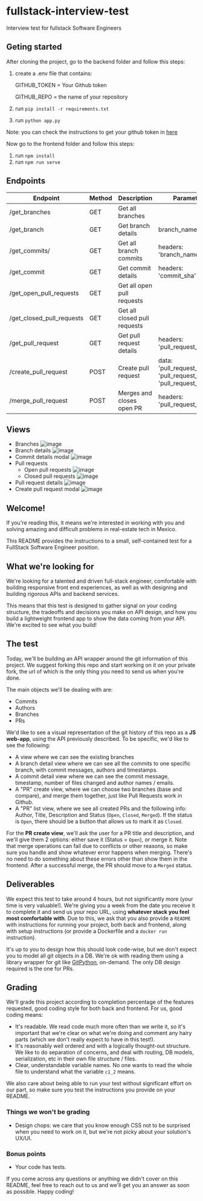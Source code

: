 # fullstack-interview-test
Interview test for fullstack Software Engineers

## Geting started

After cloning the project, go to the backend folder and follow this steps:

1. create a .env file that contains:


    GITHUB_TOKEN = Your Github token


    GITHUB_REPO = the name of your repository

    
2. run `pip install -r requirements.txt`
3. run `python app.py`


Note: you can check the instructions to get your github token in [here](https://help.github.com/articles/creating-a-personal-access-token-for-the-command-line/)


Now go to the frontend folder and follow this steps:

1. run `npm install`
2. run `npm run serve`


## Endpoints

| Endpoint                  | Method | Description                  | Parameters                                                             |
|---------------------------|--------|------------------------------|------------------------------------------------------------------------|
| /get_branches             | GET    | Get all branches             |                                                                        |
| /get_branch               | GET    | Get branch details           | branch_name                                                            |
| /get_commits/             | GET    | Get all branch commits       | headers: 'branch_name'                                                 |
| /get_commit               | GET    | Get commit details           | headers: 'commit_sha'                                                  |
| /get_open_pull_requests   | GET    | Get all open pull requests   |                                                                        |
| /get_closed_pull_requests | GET    | Get all closed pull requests |                                                                        |
| /get_pull_request         | GET    | Get pull request details     | headers: 'pull_request_number'                                         |
| /create_pull_request      | POST   | Create pull request          | data: 'pull_request_title', 'pull_request_body', 'pull_request_branch' |
| /merge_pull_request       | POST   | Merges and closes open PR    | headers: 'pull_request_number'                                         |


## Views

- Branches
![image](https://user-images.githubusercontent.com/37568592/177251677-860b333d-1fcf-4a4d-a241-bc9fd508ac27.png)
- Branch details
![image](https://user-images.githubusercontent.com/37568592/177251717-26702ba8-6f87-4d8a-b886-fc68dded779d.png)
- Commit details modal
![image](https://user-images.githubusercontent.com/37568592/177251963-a908d466-7af0-4e1e-b53b-3484882e8643.png)
- Pull requests
  - Open pull requests
  ![image](https://user-images.githubusercontent.com/37568592/177252016-2591b399-55dc-4a2f-93b9-3819405b4fc6.png)
  - Closed pull requests
  ![image](https://user-images.githubusercontent.com/37568592/177252050-68ea8766-751c-44a9-bfeb-1d54afc7edfa.png)
- Pull request details
![image](https://user-images.githubusercontent.com/37568592/177252094-a055bc51-36cb-4bae-b88d-2e294b3fa1e5.png)
- Create pull request modal
![image](https://user-images.githubusercontent.com/37568592/177252113-02d45017-cc45-4ad6-adb0-4165ca6bee10.png)


## Welcome!
If you're reading this, it means we're interested in working with you and solving amazing and difficult problems in real-estate tech in Mexico.

This README provides the instructions to a small, self-contained test for a FullStack Software Engineer position.

## What we're looking for
We're looking for a talented and driven full-stack engineer, comfortable with building responsive front end experiences, as well as with designing and building rigorous APIs and backend services. 

This means that this test is designed to gather signal on your coding structure, the tradeoffs and decisions you make on API design, and how you build a lightweight frontend app to show the data coming from your API. We're excited to see what you build!

## The test
Today, we'll be building an API wrapper around the git information of this project. We suggest forking this repo and start working on it on your private fork, the url of which is the only thing you need to send us when you're done.

The main objects we'll be dealing with are:
- Commits
- Authors
- Branches
- PRs

We'd like to see a visual representation of the git history of this repo as a **JS web-app**, using the API previously described. To be specific, we'd like to see the following:
- A view where we can see the existing branches
- A branch detail view where we can see all the commits to one specific branch, with commit messages, authors and timestamps.
- A commit detail view where we can see the commit message, timestamp, number of files changed and author names / emails.
- A "PR" create view, where we can choose two branches (base and compare), and merge them together, just like Pull Requests work in Github. 
- A "PR" list view, where we see all created PRs and the following info: Author, Title, Description and Status (`Open`, `Closed`, `Merged`). If the status is `Open`, there should be a button that allows us to mark it as `Closed`.

For the **PR create view**, we'll ask the user for a PR title and description, and we'll give them 2 options: either save it (Status = `Open`), or merge it. Note that merge operations can fail due to conflicts or other reasons, so make sure you handle and show whatever error happens when merging. There's no need to do something about these errors other than show them in the frontend. After a successful merge, the PR should move to a `Merged` status.

## Deliverables
We expect this test to take around 4 hours, but not significantly more (your time is very valuable!). We're giving you a week from the date you receive it to complete it and send us your repo URL, using **whatever stack you feel most comfortable with**. Due to this, we ask that you also provide a `README` with instructions for running your project, both back and frontend, along with setup instructions (or provide a Dockerfile and a `docker run` instruction).

It's up to you to design how this should look code-wise, but we don't expect you to model all git objects in a DB. We're ok with reading them using a library wrapper for git like [GitPython](https://gitpython.readthedocs.io/en/stable/), on-demand. The only DB design required is the one for PRs.

## Grading
We'll grade this project according to completion percentage of the features requested, good coding style for both back and frontend. For us, good coding means:
- It's readable. We read code much more often than we write it, so it's important that we're clear on what we're doing and comment any hairy parts (which we don't really expect to have in this test!).
- It's reasonably well ordered and with a logically thought-out structure. We like to do separation of concerns, and deal with routing, DB models, serialization, etc in their own file structure / files. 
- Clear, understandable variable names. No one wants to read the whole file to understand what the variable `c1_2` means.

We also care about being able to run your test without significant effort on our part, so make sure you test the instructions you provide on your README.

### Things we won't be grading
- Design chops: we care that you know enough CSS not to be surprised when you need to work on it, but we're not picky about your solution's UX/UI.

### Bonus points
- Your code has tests.

If you come across any questions or anything we didn't cover on this README, feel free to reach out to us and we'll get you an answer as soon as possible. Happy coding!
